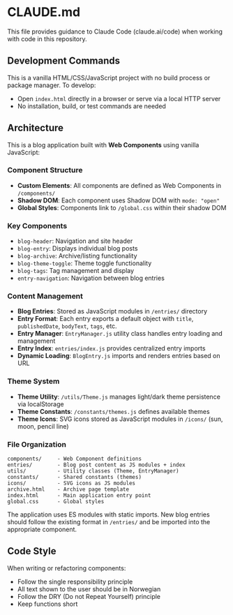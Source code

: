 # CLAUDE.md

This file provides guidance to Claude Code (claude.ai/code) when working with code in this repository.

## Development Commands

This is a vanilla HTML/CSS/JavaScript project with no build process or package manager. To develop:

- Open `index.html` directly in a browser or serve via a local HTTP server
- No installation, build, or test commands are needed

## Architecture

This is a blog application built with **Web Components** using vanilla JavaScript:

### Component Structure
- **Custom Elements**: All components are defined as Web Components in `/components/`
- **Shadow DOM**: Each component uses Shadow DOM with `mode: "open"`
- **Global Styles**: Components link to `/global.css` within their shadow DOM

### Key Components
- `blog-header`: Navigation and site header
- `blog-entry`: Displays individual blog posts
- `blog-archive`: Archive/listing functionality
- `blog-theme-toggle`: Theme toggle functionality
- `blog-tags`: Tag management and display
- `entry-navigation`: Navigation between blog entries

### Content Management
- **Blog Entries**: Stored as JavaScript modules in `/entries/` directory
- **Entry Format**: Each entry exports a default object with `title`, `publishedDate`, `bodyText`, `tags`, etc.
- **Entry Manager**: `EntryManager.js` utility class handles entry loading and management
- **Entry Index**: `entries/index.js` provides centralized entry imports
- **Dynamic Loading**: `BlogEntry.js` imports and renders entries based on URL

### Theme System
- **Theme Utility**: `/utils/Theme.js` manages light/dark theme persistence via localStorage
- **Theme Constants**: `/constants/themes.js` defines available themes
- **Theme Icons**: SVG icons stored as JavaScript modules in `/icons/` (sun, moon, pencil line)

### File Organization
```
components/     - Web Component definitions
entries/        - Blog post content as JS modules + index
utils/          - Utility classes (Theme, EntryManager)
constants/      - Shared constants (themes)
icons/          - SVG icons as JS modules
archive.html    - Archive page template
index.html      - Main application entry point
global.css      - Global styles
```

The application uses ES modules with static imports. New blog entries should follow the existing format in `/entries/` and be imported into the appropriate component.

## Code Style

When writing or refactoring components:
- Follow the single responsibility principle
- All text shown to the user should be in Norwegian
- Follow the DRY (Do not Repeat Yourself) principle
- Keep functions short